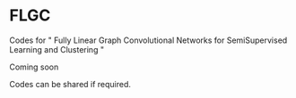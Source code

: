 # FLGC
Codes for " Fully Linear Graph Convolutional Networks for SemiSupervised Learning and Clustering " 


Coming soon


Codes can be shared if required.
